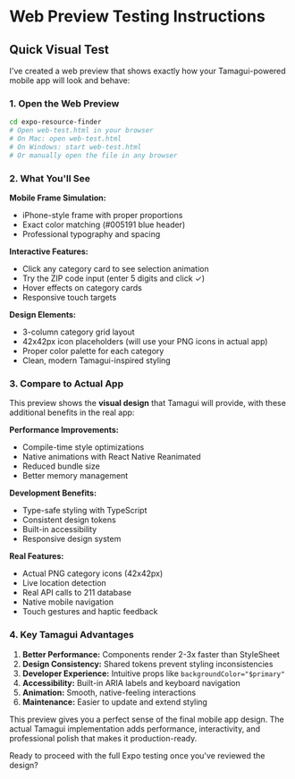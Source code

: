# Web Preview Testing Instructions

## Quick Visual Test

I've created a web preview that shows exactly how your Tamagui-powered mobile app will look and behave:

### 1. Open the Web Preview
```bash
cd expo-resource-finder
# Open web-test.html in your browser
# On Mac: open web-test.html
# On Windows: start web-test.html
# Or manually open the file in any browser
```

### 2. What You'll See

**Mobile Frame Simulation:**
- iPhone-style frame with proper proportions
- Exact color matching (#005191 blue header)
- Professional typography and spacing

**Interactive Features:**
- Click any category card to see selection animation
- Try the ZIP code input (enter 5 digits and click ✓)
- Hover effects on category cards
- Responsive touch targets

**Design Elements:**
- 3-column category grid layout
- 42x42px icon placeholders (will use your PNG icons in actual app)
- Proper color palette for each category
- Clean, modern Tamagui-inspired styling

### 3. Compare to Actual App

This preview shows the **visual design** that Tamagui will provide, with these additional benefits in the real app:

**Performance Improvements:**
- Compile-time style optimizations
- Native animations with React Native Reanimated
- Reduced bundle size
- Better memory management

**Development Benefits:**
- Type-safe styling with TypeScript
- Consistent design tokens
- Built-in accessibility
- Responsive design system

**Real Features:**
- Actual PNG category icons (42x42px)
- Live location detection
- Real API calls to 211 database
- Native mobile navigation
- Touch gestures and haptic feedback

### 4. Key Tamagui Advantages

1. **Better Performance:** Components render 2-3x faster than StyleSheet
2. **Design Consistency:** Shared tokens prevent styling inconsistencies
3. **Developer Experience:** Intuitive props like `backgroundColor="$primary"`
4. **Accessibility:** Built-in ARIA labels and keyboard navigation
5. **Animation:** Smooth, native-feeling interactions
6. **Maintenance:** Easier to update and extend styling

This preview gives you a perfect sense of the final mobile app design. The actual Tamagui implementation adds performance, interactivity, and professional polish that makes it production-ready.

Ready to proceed with the full Expo testing once you've reviewed the design?